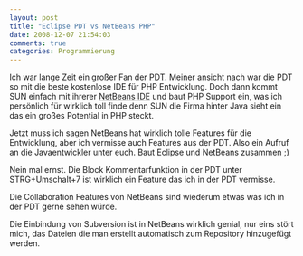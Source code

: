 ```yaml
---
layout: post
title: "Eclipse PDT vs NetBeans PHP"
date: 2008-12-07 21:54:03
comments: true
categories: Programmierung
---
```


Ich war lange Zeit ein großer Fan der [PDT](http://www.eclipse.org/pdt/). Meiner ansicht nach war die PDT so mit die beste kostenlose IDE für PHP Entwicklung. 
Doch dann kommt SUN einfach mit ihrerer [NetBeans IDE](http://www.netbeans.org/) und baut PHP Support ein, was ich persönlich für wirklich toll finde denn SUN 
die 
Firma hinter Java sieht ein das ein großes Potential in PHP steckt.

Jetzt muss ich sagen NetBeans hat wirklich tolle Features für die Entwicklung, aber ich vermisse auch Features aus der PDT. Also ein Aufruf an die Javaentwickler unter euch. Baut  Eclipse und NetBeans zusammen ;)

Nein mal ernst. Die Block Kommentarfunktion in der PDT unter STRG+Umschalt+7 ist wirklich ein Feature das ich in der PDT vermisse.

Die Collaboration Features von NetBeans sind wiederum etwas was ich in der PDT gerne sehen würde.

Die Einbindung von Subversion ist in NetBeans wirklich genial, nur eins stört mich, das Dateien die man erstellt automatisch zum Repository hinzugefügt werden.
